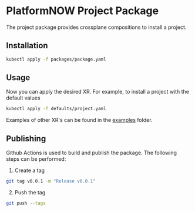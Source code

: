 # PlatformNOW Project Package

The project package provides crossplane compositions to install a project.


## Installation

```bash
kubectl apply -f packages/package.yaml
```
## Usage

Now you can apply the desired XR. For example, to install a project with the default values

```bash
kubectl apply -f defaults/project.yaml
```
Examples of other XR's can be found in the [examples](examples) folder.

## Publishing

Github Actions is used to build and publish the package. The following steps can be performed:

1. Create a tag

```bash 
git tag v0.0.1 -m "Release v0.0.1"
```

2. Push the tag

```bash
git push --tags
```
